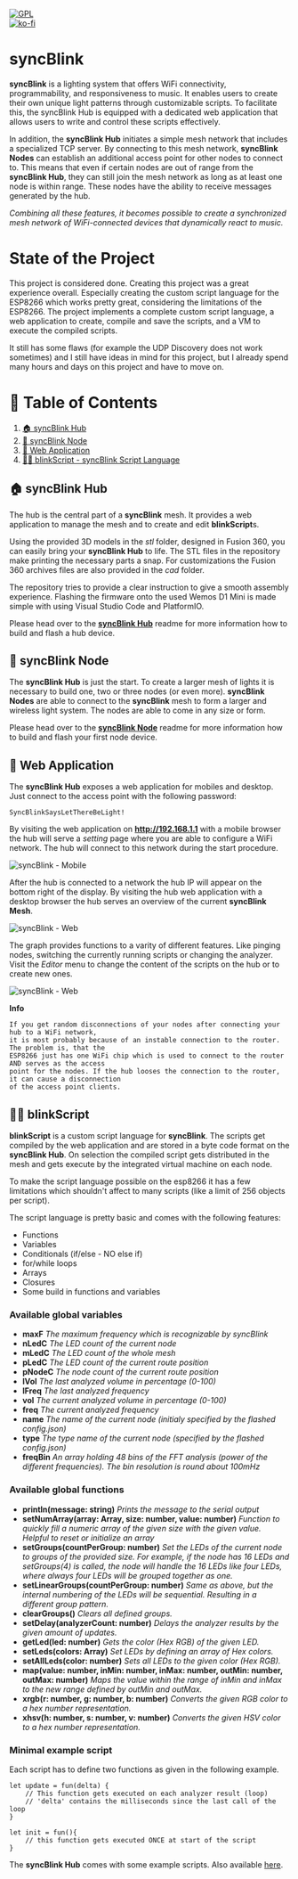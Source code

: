 [![GPL](https://img.shields.io/github/license/syncBlink/syncBlink)](https://github.com/geaz/syncBlink/blob/main/LICENSE)   
[![ko-fi](https://www.ko-fi.com/img/githubbutton_sm.svg)](https://ko-fi.com/A0A01MQZP)

# syncBlink
**syncBlink** is a lighting system that offers WiFi connectivity, programmability, and responsiveness to music. It enables users to create their own unique light patterns through customizable scripts. To facilitate this, the syncBlink Hub is equipped with a dedicated web application that allows users to write and control these scripts effectively.

In addition, the **syncBlink Hub** initiates a simple mesh network that includes a specialized TCP server. By connecting to this mesh network, **syncBlink Nodes** can establish an additional access point for other nodes to connect to. This means that even if certain nodes are out of range from the **syncBlink Hub**, they can still join the mesh network as long as at least one node is within range. These nodes have the ability to receive messages generated by the hub.

*Combining all these features, it becomes possible to create a synchronized mesh network of WiFi-connected devices that dynamically react to music.*

# State of the Project

This project is considered done. Creating this project was a great experience overall. Especially creating the custom script language for the ESP8266 which works pretty great, considering the limitations of the ESP8266. The project implements a complete custom script language, a web application to create, compile and save the scripts, and a VM to execute the compiled scripts.

It still has some flaws (for example the UDP Discovery does not work sometimes) and I still have ideas in mind for this project, but I already spend many hours and days on this project and have to move on. 

# 📖 Table of Contents
1. [🏠 syncBlink Hub](#-syncBlink-Hub)
2. [🌲 syncBlink Node](#-syncBlink-Node)
3. [🚀 Web Application](#-web-application)
4. [🧑‍💻 blinkScript - syncBlink Script Language](#-blinkScript)

## 🏠 syncBlink Hub

The hub is the central part of a **syncBlink** mesh. It provides a web application to manage the mesh and to create and edit **blinkScript**s.

Using the provided 3D models in the *stl* folder, designed in Fusion 360, you can easily bring your **syncBlink Hub** to life. The STL files in the repository make printing the necessary parts a snap. For customizations the Fusion 360 archives files are also provided in the *cad* folder.

The repository tries to provide a clear instruction to give a smooth assembly experience.
Flashing the firmware onto the used Wemos D1 Mini is made simple with using Visual Studio Code and PlatformIO.

Please head over to the **[syncBlink Hub](README%20Station.md)** readme for more information how to build and flash a hub device.

## 🌲 syncBlink Node

The **syncBlink Hub** is just the start. To create a larger mesh of lights it is necessary to build one, two or three nodes (or even more). **syncBlink Nodes** are able to connect to the **syncBlink** mesh to form a larger and wireless light system. The nodes are able to come in any size or form.

Please head over to the **[syncBlink Node](README%20Node.md)** readme for more information how to build and flash your first node device.

## 🚀 Web Application

The **syncBlink Hub** exposes a web application for mobiles and desktop.
Just connect to the access point with the following password:

```
SyncBlinkSaysLetThereBeLight!
```

By visiting the web application on **http://192.168.1.1** with a mobile browser the hub will serve a *setting* page where you are able to configure a WiFi network. The hub will connect to this network during the start procedure.

![syncBlink - Mobile](img/web-mobile.png)

After the hub is connected to a network the hub IP will appear on the bottom right of the display. By visiting the hub web application with a desktop browser the hub serves an overview of the current **syncBlink Mesh**.

![syncBlink - Web](img/web-1.png)

The graph provides functions to a varity of different features. Like pinging nodes, switching the currently running scripts or changing the analyzer. Visit the *Editor* menu to change the content of the scripts on the hub or to create new ones.

![syncBlink - Web](img/web-2.png)

**Info**
```
If you get random disconnections of your nodes after connecting your hub to a WiFi network,  
it is most probably because of an instable connection to the router. The problem is, that the  
ESP8266 just has one WiFi chip which is used to connect to the router AND serves as the access  
point for the nodes. If the hub looses the connection to the router, it can cause a disconnection  
of the access point clients.
```

## 🧑‍💻 blinkScript

**blinkScript** is a custom script language for **syncBlink**. The scripts get compiled by the web application and are stored in a byte code format on the **syncBlink Hub**. On selection the compiled script gets distributed in the mesh and gets execute by the integrated virtual machine on each node.

To make the script language possible on the esp8266 it has a few limitations which shouldn't affect to many scripts (like a limit of 256 objects per script).

The script language is pretty basic and comes with the following features:

- Functions
- Variables
- Conditionals (if/else - NO else if)
- for/while loops
- Arrays
- Closures
- Some build in functions and variables

### Available global variables

- **maxF** *The maximum frequency which is recognizable by syncBlink*
- **nLedC** *The LED count of the current node*
- **mLedC** *The LED count of the whole mesh*
- **pLedC** *The LED count of the current route position*
- **pNodeC** *The node count of the current route position*
- **lVol** *The last analyzed volume in percentage (0-100)*
- **lFreq** *The last analyzed frequency*
- **vol** *The current analyzed volume in percentage (0-100)*
- **freq** *The current analyzed frequency*
- **name** *The name of the current node (initialy specified by the flashed config.json)*
- **type** *The type name of the current node (specified by the flashed config.json)* 
- **freqBin** *An array holding 48 bins of the FFT analysis (power of the different frequencies). The bin resolution is round about 100mHz*       

### Available global functions

- **println(message: string)** *Prints the message to the serial output*
- **setNumArray(array: Array<number>, size: number, value: number)** *Function to quickly fill a numeric array of the given size with the given value. Helpful to reset or initialize an array*
- **setGroups(countPerGroup: number)** *Set the LEDs of the current node to groups of the provided size. For example, if the node has 16 LEDs and setGroups(4) is called, the node will handle the 16 LEDs like four LEDs, where always four LEDs will be grouped together as one.*
- **setLinearGroups(countPerGroup: number)** *Same as above, but the internal numbering of the LEDs will be sequential. Resulting in a different group pattern.*
- **clearGroups()** *Clears all defined groups.*
- **setDelay(analyzerCount: number)** *Delays the analyzer results by the given amount of updates.*
- **getLed(led: number)** *Gets the color (Hex RGB) of the given LED.*
- **setLeds(colors: Array<number>)** *Set LEDs by defining an array of Hex colors.*
- **setAllLeds(color: number)** *Sets all LEDs to the given color (Hex RGB).*
- **map(value: number, inMin: number, inMax: number, outMin: number, outMax: number)** *Maps the value within the range of inMin and inMax to the new range defined by outMin and outMax.*
- **xrgb(r: number, g: number, b: number)** *Converts the given RGB color to a hex number representation.*
- **xhsv(h: number, s: number, v: number)** *Converts the given HSV color to a hex number representation.*

### Minimal example script

Each script has to define two functions as given in the following example.

```
let update = fun(delta) {
    // This function gets executed on each analyzer result (loop)
    // 'delta' contains the milliseconds since the last call of the loop
}

let init = fun(){
    // this function gets executed ONCE at start of the script
}
```

The **syncBlink Hub** comes with some example scripts. Also available [here](src/firmware/data/scripts/).